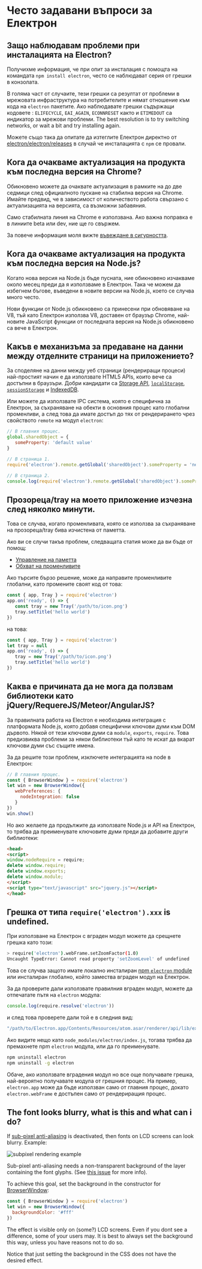 # Често задавани въпроси за Електрон

## Защо наблюдавам проблеми при инсталацията на Electron?

Получихме информация, че при опит за инсталация с помощта на командата `npm install electron`, често се наблюдават серия от грешки в конзолата.

В голяма част от случаите, тези грешки са резултат от проблеми в мрежовата инфраструктура на потребителите и нямат отношение към кода на `electron` пакетите. Ако наблюдавате грешки съдържащи кодовете : `ELIFECYCLE`, `EAI_AGAIN`, `ECONNRESET` както и `ETIMEDOUT` са индикатор за мрежови проблеми. The best resolution is to try switching networks, or wait a bit and try installing again.

Можете също така да опитате да изтеглите Електрон директно от [electron/electron/releases](https://github.com/electron/electron/releases) в случай че инсталацията с `npm` се провали.

## Кога да очакваме актуализация на продукта към последна версия на Chrome?

Обикновено можете да очаквате актуализация в рамките на до две седмици след официалното пускане на стабилна версия на Chrome. Имайте предвид, че в зависимост от количеството работа свързано с актуализацията на версията, са възможни забавяния.

Само стабилната линия на Chrome е използвана. Ако важна поправка е в линиите beta или dev, ние ще го свържем.

За повече информация моля вижте [въвеждане в сигурността](tutorial/security.md).

## Кога да очакваме актуализация на продукта към последна версия на Node.js?

Когато нова версия на Node.js бъде пусната, ние обикновено изчакваме около месец преди да я използваме в Електрон. Така че можем да избегнем бъгове, въведени в новите версии на Node.js, което се случва много често.

Нови функции от Node.js обикновено са принесени при обновяване на V8, тъй като Електрон използва V8, доставен от браузър Chrome, най-новите JavaScript функции от последната версия на Node.js обикновено са вече в Електрон.

## Какъв е механизъма за предаване на данни между отделните страници на приложението?

За споделяне на данни между уеб страници (рендериращи процеси) най-простият начин е да използвате HTML5 APIs, които вече са достъпни в браузъри. Добри кандидати са [Storage API](https://developer.mozilla.org/en-US/docs/Web/API/Storage), [`localStorage`](https://developer.mozilla.org/en-US/docs/Web/API/Window/localStorage), [`sessionStorage`](https://developer.mozilla.org/en-US/docs/Web/API/Window/sessionStorage) и [IndexedDB](https://developer.mozilla.org/en-US/docs/Web/API/IndexedDB_API).

Или можете да използвате IPC система, която е специфична за Електрон, за съхраняване на обекти в основния процес като глобални променливи, а след това да имате достъп до тях от рендерирането чрез свойството `remote` на модул `electron`:

```javascript
// В главния процес.
global.sharedObject = {
   someProperty: 'default value'
}
```

```javascript
// В страница 1.
require('electron').remote.getGlobal('sharedObject').someProperty = 'new value'
```

```javascript
// В страница 2.
console.log(require('electron').remote.getGlobal('sharedObject').someProperty)
```

## Прозореца/tray на моето приложение изчезна след няколко минути.

Това се случва, когато променливата, която се използва за съхраняване на прозореца/tray бива изчистена от паметта.

Ако ви се случи такъв проблем, следващата статия може да ви бъде от помощ:

* [Управление на паметта](https://developer.mozilla.org/en-US/docs/Web/JavaScript/Memory_Management)
* [Обхват на променливите](https://msdn.microsoft.com/library/bzt2dkta(v=vs.94).aspx)

Ако търсите бързо решение, може да направите променливите глобални, като промените своят код от това:

```javascript
const { app, Tray } = require('electron')
app.on('ready', () => {
   const tray = new Tray('/path/to/icon.png')
   tray.setTitle('hello world')
})
```

на това:

```javascript
const { app, Tray } = require('electron')
let tray = null
app.on('ready', () => {
   tray = new Tray('/path/to/icon.png')
   tray.setTitle('hello world')
})
```

## Каква е причината да не мога да ползвам библиотеки като jQuery/RequereJS/Meteor/AngularJS?

За правилната работа на Electron е необходима интеграция с платформата Node.js, която добавя специфични ключови думи към DOM дървото. Някой от тези ключови думи са `module`, `exports`, `require`. Това предизвиква проблеми за някои библиотеки тъй като те искат да вкарат ключови думи със същите имена.

За да решите този проблем, изключете интеграцията на node в Електрон:

```javascript
// В главния процес.
const { BrowserWindow } = require('electron')
let win = new BrowserWindow({
   webPreferences: {
     nodeIntegration: false
   }
})
win.show()
```

Но ако желаете да продължите да използвате Node.js и API на Електрон, то трябва да преименувате ключовите думи преди да добавите други библиотеки:

```html
<head>
<script>
window.nodeRequire = require;
delete window.require;
delete window.exports;
delete window.module;
</script>
<script type="text/javascript" src="jquery.js"></script>
</head>
```

## Грешка от типа `require('electron').xxx` is undefined.

При използване на Електрон с вграден модул можете да срещнете грешка като този:

```sh
> require('electron').webFrame.setZoomFactor(1.0)
Uncaught TypeError: Cannot read property 'setZoomLevel' of undefined
```

Това се случва защото имате локално инсталиран [npm `electron` module](https://www.npmjs.com/package/electron) или инсталиран глобално, който замества вграден модул на Електрон.

За да проверите дали използвате правилния вграден модул, можете да отпечатате пътя на `electron` модула:

```javascript
console.log(require.resolve('electron'))
```

и след това проверете дали той е в следния вид:

```sh
"/path/to/Electron.app/Contents/Resources/atom.asar/renderer/api/lib/exports/electron.js"
```

Ако видите нещо като `node_modules/electron/index.js`, тогава трябва да премахнете npm `electron` модула, или да го преименувате.

```sh
npm uninstall electron
npm uninstall -g electron
```

Обаче, ако използвате вградения модул но все още получавате грешка, най-вероятно получавате модула от грешния процес. На пример, `electron.app` може да бъде използван само от главния процес, докато `electron.webFrame` е достъпен само от рендериращия процес.

## The font looks blurry, what is this and what can i do?

If [sub-pixel anti-aliasing](http://alienryderflex.com/sub_pixel/) is deactivated, then fonts on LCD screens can look blurry. Example:

![subpixel rendering example](images/code_coverage_infra_diagram.png)

Sub-pixel anti-aliasing needs a non-transparent background of the layer containing the font glyphs. (See [this issue](https://github.com/electron/electron/issues/6344#issuecomment-420371918) for more info).

To achieve this goal, set the background in the constructor for [BrowserWindow](api/browser-window.md):

```javascript
const { BrowserWindow } = require('electron')
let win = new BrowserWindow({
  backgroundColor: '#fff'
})
```

The effect is visible only on (some?) LCD screens. Even if you dont see a difference, some of your users may. It is best to always set the background this way, unless you have reasons not to do so.

Notice that just setting the background in the CSS does not have the desired effect.